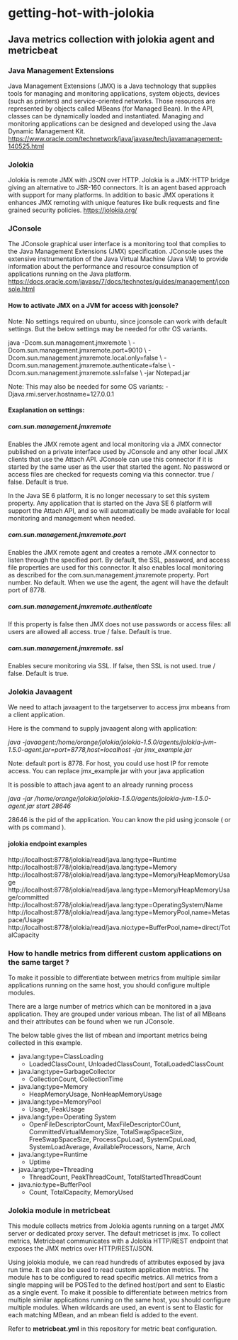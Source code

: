 # getting-hot-with-jolokia
## Java metrics collection with jolokia agent and metricbeat

### Java Management Extensions
Java Management Extensions (JMX) is a Java technology that supplies tools for managing and monitoring applications, system objects, devices (such as printers) and service-oriented networks. Those resources are represented by objects called MBeans (for Managed Bean). In the API, classes can be dynamically loaded and instantiated. Managing and monitoring applications can be designed and developed using the Java Dynamic Management Kit.
https://www.oracle.com/technetwork/java/javase/tech/javamanagement-140525.html

### Jolokia
Jolokia is remote JMX with JSON over HTTP. Jolokia is a JMX-HTTP bridge giving an alternative to JSR-160 connectors. It is an agent based approach with support for many platforms. In addition to basic JMX operations it enhances JMX remoting with unique features like bulk requests and fine grained security policies.
https://jolokia.org/

### JConsole
The JConsole graphical user interface is a monitoring tool that complies to the Java Management Extensions (JMX) specification. JConsole uses the extensive instrumentation of the Java Virtual Machine (Java VM) to provide information about the performance and resource consumption of applications running on the Java platform.
https://docs.oracle.com/javase/7/docs/technotes/guides/management/jconsole.html

#### How to activate JMX on a JVM for access with jconsole?
Note: No settings required on ubuntu, since jconsole can work with default settings. But the below settings may be needed for othr OS variants. 

java -Dcom.sun.management.jmxremote \ -Dcom.sun.management.jmxremote.port=9010 \ -Dcom.sun.management.jmxremote.local.only=false \ -Dcom.sun.management.jmxremote.authenticate=false \ -Dcom.sun.management.jmxremote.ssl=false \ -jar Notepad.jar

Note: This may also be needed for some OS variants: -Djava.rmi.server.hostname=127.0.0.1

#### Exaplanation on settings:
##### com.sun.management.jmxremote
Enables the JMX remote agent and local monitoring via a JMX connector published on a private interface used by JConsole and any other local JMX clients that use the Attach API. JConsole can use this connector if it is started by the same user as the user that started the agent. No password or access files are checked for requests coming via this connector. true / false. Default is true.

In the Java SE 6 platform, it is no longer necessary to set this system property. Any application that is started on the Java SE 6 platform will support the Attach API, and so will automatically be made available for local monitoring and management when needed.

##### com.sun.management.jmxremote.port
Enables the JMX remote agent and creates a remote JMX connector to listen through the specified port. By default, the SSL, password, and access file properties are used for this connector. It also enables local monitoring as described for the com.sun.management.jmxremote property. Port number. No default. When we use the agent, the agent will have the default port of 8778.

##### com.sun.management.jmxremote.authenticate
If this property is false then JMX does not use passwords or access files: all users are allowed all access. true / false. Default is true.

##### com.sun.management.jmxremote. ssl
Enables secure monitoring via SSL. If false, then SSL is not used. true / false. Default is true.

### Jolokia Javaagent
We need to attach javaagent to the targetserver to access jmx mbeans from a client application.

Here is the command to supply javaagent along with application:

*java -javaagent:/home/orange/jolokia/jolokia-1.5.0/agents/jolokia-jvm-1.5.0-agent.jar=port=8778,host=localhost -jar jmx_example.jar*

Note: default port is 8778. For host, you could use host IP for remote access. You can replace jmx_example.jar with your java application

It is possible to attach java agent to an already running process

*java -jar /home/orange/jolokia/jolokia-1.5.0/agents/jolokia-jvm-1.5.0-agent.jar start 28646*

28646 is the pid of the application. You can know the pid using jconsole ( or with ps command ). 

#### jolokia endpoint examples
http://localhost:8778/jolokia/read/java.lang:type=Runtime
http://localhost:8778/jolokia/read/java.lang:type=Memory
http://localhost:8778/jolokia/read/java.lang:type=Memory/HeapMemoryUsage
http://localhost:8778/jolokia/read/java.lang:type=Memory/HeapMemoryUsage/committed
http://localhost:8778/jolokia/read/java.lang:type=OperatingSystem/Name
http://localhost:8778/jolokia/read/java.lang:type=MemoryPool,name=Metaspace/Usage
http://localhost:8778/jolokia/read/java.nio:type=BufferPool,name=direct/TotalCapacity

### How to handle metrics from different custom applications on the same target ?
To make it possible to differentiate between metrics from multiple similar applications running on the same host, you should configure multiple modules.

There are a large number of metrics which can be monitored in a java application. They are grouped under various mbean. The list of all MBeans and their attributes can be found when we run JConsole.

The below table gives the list of mbean and important metrics being collected in this example.

- java.lang:type=ClassLoading
    - LoadedClassCount, UnloadedClassCount, TotalLoadedClassCount
- java.lang:type=GarbageCollector                     
    - CollectionCount, CollectionTime
- java.lang:type=Memory
    - HeapMemoryUsage, NonHeapMemoryUsage
- java.lang:type=MemoryPool                           
    - Usage, PeakUsage
- java.lang:type=Operating System                     
    - OpenFileDescriptorCount, MaxFileDescriptorCOunt, CommittedVirtualMemorySize, TotalSwapSpaceSize, FreeSwapSpaceSize, ProcessCpuLoad, SystemCpuLoad, SystemLoadAverage, AvailableProcessors, Name, Arch
- java.lang:type=Runtime                              
    - Uptime
- java.lang:type=Threading                            
    - ThreadCount, PeakThreadCount, TotalStartedThreadCount
- java.nio:type=BufferPool                            
    - Count, TotalCapacity, MemoryUsed

### Jolokia module in metricbeat
This module collects metrics from Jolokia agents running on a target JMX server or dedicated proxy server. The default metricset is jmx. To collect metrics, Metricbeat communicates with a Jolokia HTTP/REST endpoint that exposes the JMX metrics over HTTP/REST/JSON.

Using jolokia module, we can read hundreds of attributes exposed by java run time. It can also be used to read custom application metrics. The module has to be configured to read specific metrics. All metrics from a single mapping will be POSTed to the defined host/port and sent to Elastic as a single event. To make it possible to differentiate between metrics from multiple similar applications running on the same host, you should configure multiple modules. When wildcards are used, an event is sent to Elastic for each matching MBean, and an mbean field is added to the event.

Refer to **metricbeat.yml** in this repository for metric beat configuration.
